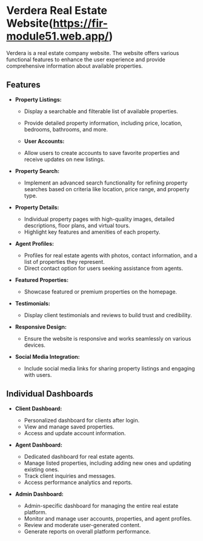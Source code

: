 # Verdera Real Estate Website(https://fir-module51.web.app/)

Verdera is a real estate company website. The website offers various functional features to enhance the user experience and provide comprehensive information about available properties.

## Features

- **Property Listings:**
  - Display a searchable and filterable list of available properties.
  - Provide detailed property information, including price, location, bedrooms, bathrooms, and more.
 
  - **User Accounts:**
  - Allow users to create accounts to save favorite properties and receive updates on new listings.

- **Property Search:**
  - Implement an advanced search functionality for refining property searches based on criteria like location, price range, and property type.

- **Property Details:**
  - Individual property pages with high-quality images, detailed descriptions, floor plans, and virtual tours.
  - Highlight key features and amenities of each property.


- **Agent Profiles:**
  - Profiles for real estate agents with photos, contact information, and a list of properties they represent.
  - Direct contact option for users seeking assistance from agents.


- **Featured Properties:**
  - Showcase featured or premium properties on the homepage.

- **Testimonials:**
  - Display client testimonials and reviews to build trust and credibility.

- **Responsive Design:**
  - Ensure the website is responsive and works seamlessly on various devices.

- **Social Media Integration:**
  - Include social media links for sharing property listings and engaging with users.

## Individual Dashboards

- **Client Dashboard:**
  - Personalized dashboard for clients after login.
  - View and manage saved properties.
  - Access and update account information.

- **Agent Dashboard:**
  - Dedicated dashboard for real estate agents.
  - Manage listed properties, including adding new ones and updating existing ones.
  - Track client inquiries and messages.
  - Access performance analytics and reports.

- **Admin Dashboard:**
  - Admin-specific dashboard for managing the entire real estate platform.
  - Monitor and manage user accounts, properties, and agent profiles.
  - Review and moderate user-generated content.
  - Generate reports on overall platform performance.
